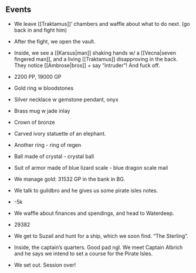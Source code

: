 
## Events

- We leave [[Traktamus]]’ chambers and waffle about what to do next. (go back in and fight him)
    

- After the fight, we open the vault.
    
- Inside, we see a [[Karsus|man]] shaking hands w/ a [[Vecna|seven fingered man]], and a living [[Traktamus]] disapproving in the back. They notice [[Ambrose|bros]] + say “intruder”! And fuck off. 
    
- 2200 PP, 19000 GP
    
- Gold ring w bloodstones
    
- Silver necklace w gemstone pendant, onyx
    
- Brass mug w jade inlay
    
- Crown of bronze
    
- Carved ivory statuette of an elephant.
    
- Another ring - ring of regen
    
- Ball made of crystal - crystal ball
    
- Suit of armor made of blue lizard scale - blue dragon scale mail
    

- We manage gold: 31532 GP in the bank in BG.
    
- We talk to guildbro and he gives us some pirate isles notes.
    

- -5k 
    

- We waffle about finances and spendings, and head to Waterdeep.
    

- 29382
    

- We get to Suzail and hunt for a ship, which we soon find. “The Sterling”.
    

- Inside, the captain’s quarters. Good pad ngl. We meet Captain Albrich and he says we intend to set a course for the Pirate Isles.
    
- We set out. Session over!